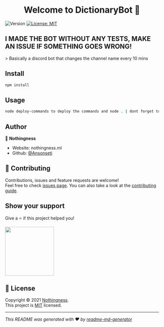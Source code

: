 <h1 align="center">Welcome to DictionaryBot 👋</h1>
<p>
  <img alt="Version" src="https://img.shields.io/badge/version-1.0-blue.svg?cacheSeconds=2592000" />
  <a href="https://opensource.org/licenses/MIT" target="_blank">
    <img alt="License: MIT" src="https://img.shields.io/badge/License-MIT-yellow.svg" />
  </a>
</p>

<h2>I MADE THE BOT WITHOUT ANY TESTS, MAKE AN ISSUE IF SOMETHING GOES WRONG!</h2>
> Basically a discord bot that changes the channel name every 10 mins

## Install

```sh
npm install
```

## Usage

```sh
node deploy-commands to deploy the commands and node . | dont forget to fill config.json
```

## Author

👤 **Nothingness**

* Website: nothingness.ml
* Github: [@Ansonseti](https://github.com/Ansonseti)

## 🤝 Contributing

Contributions, issues and feature requests are welcome!<br />Feel free to check [issues page](https://github.com/Ansonseti/DictionaryBot/issues). You can also take a look at the [contributing guide](https://github.com/Ansonseti/DictionaryBot/blob/master/CONTRIBUTING.md).

## Show your support

Give a ⭐️ if this project helped you!

<a href="https://www.patreon.com/nothingactually">
  <img src="https://c5.patreon.com/external/logo/become_a_patron_button@2x.png" width="160">
</a>

## 📝 License

Copyright © 2021 [Nothingness](https://github.com/Ansonseti).<br />
This project is [MIT](https://opensource.org/licenses/MIT) licensed.

***
_This README was generated with ❤️ by [readme-md-generator](https://github.com/kefranabg/readme-md-generator)_